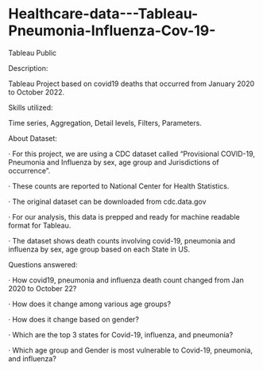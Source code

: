 # Healthcare-data---Tableau-Pneumonia-Influenza-Cov-19-
Tableau Public


Description:

Tableau Project based on covid19 deaths that occurred from January 2020 to October 2022.


Skills utilized: 

Time series, Aggregation, Detail levels, Filters, Parameters.


About Dataset:

· For this project, we are using a CDC dataset called “Provisional COVID-19, Pneumonia and Influenza by sex, age group and Jurisdictions of occurrence”. 

· These counts are reported to National Center for Health Statistics. 

· The original dataset can be downloaded from cdc.data.gov

· For our analysis, this data is prepped and ready for machine readable format for Tableau.

· The dataset shows death counts involving covid-19, pneumonia and influenza by sex, age group based on each State in US.


Questions answered:

· How covid19, pneumonia and influenza death count changed from Jan 2020 to October 22?

· How does it change among various age groups?

· How does it change based on gender?

· Which are the top 3 states for Covid-19, influenza, and pneumonia?

· Which age group and Gender is most vulnerable to Covid-19, pneumonia, and influenza?
